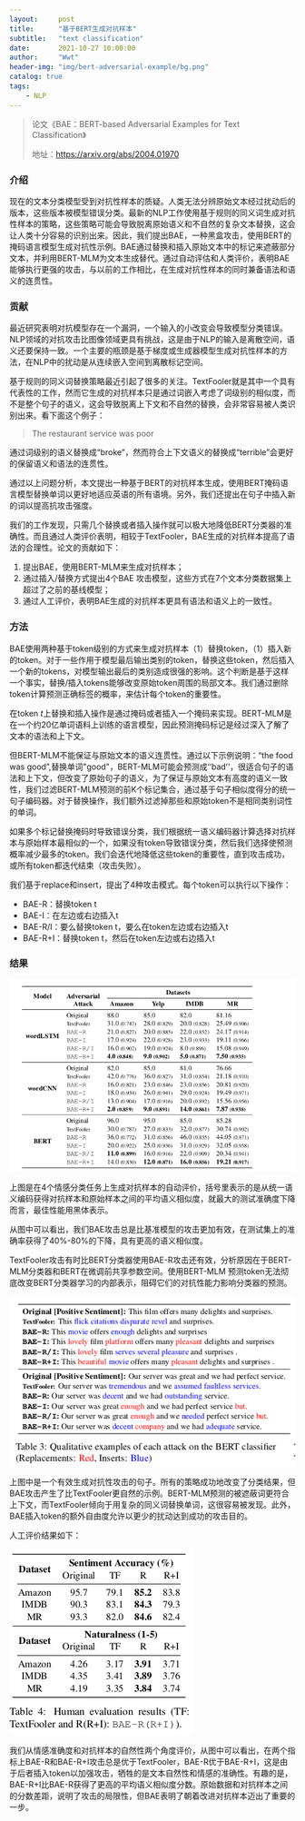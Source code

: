 ```yaml
---
layout:     post
title:      "基于BERT生成对抗样本"
subtitle:   "text classification"
date:       2021-10-27 10:00:00
author:     "Wwt"
header-img: "img/bert-adversarial-example/bg.png"
catalog: true
tags:   
    - NLP
---
```

>论文《BAE：BERT-based Adversarial Examples for Text Classification》
>
>地址：https://arxiv.org/abs/2004.01970

### 介绍

现在的文本分类模型受到对抗性样本的质疑。人类无法分辨原始文本经过扰动后的版本，这些版本被模型错误分类。最新的NLP工作使用基于规则的同义词生成对抗性样本的策略，这些策略可能会导致脱离原始语义和不自然的复杂文本替换，这会让人类十分容易的识别出来。因此，我们提出BAE，一种黑盒攻击，使用BERT的掩码语言模型生成对抗性示例。BAE通过替换和插入原始文本中的标记来遮蔽部分文本，并利用BERT-MLM为文本生成替代。通过自动评估和人类评价，表明BAE能够执行更强的攻击，与以前的工作相比，在生成对抗性样本的同时兼备语法和语义的连贯性。

### 贡献

最近研究表明对抗模型存在一个漏洞，一个输入的小改变会导致模型分类错误。NLP领域的对抗攻击比图像领域更具有挑战，这是由于NLP的输入是离散空间，语义还要保持一致。一个主要的瓶颈是基于梯度或生成器模型生成对抗性样本的方法，在NLP中的扰动是从连续嵌入空间到离散标记空间。

基于规则的同义词替换策略最近引起了很多的关注。TextFooler就是其中一个具有代表性的工作，然而它生成的对抗样本只是通过词嵌入考虑了词级别的相似度，而不是整个句子的语义，这会导致脱离上下文和不自然的替换，会非常容易被人类识别出来。看下面这个例子：

>The restaurant service was poor

通过词级别的语义替换成“broke”，然而符合上下文语义的替换成“terrible”会更好的保留语义和语法的连贯性。

通过以上问题分析，本文提出一种基于BERT的对抗样本生成，使用BERT掩码语言模型替换单词以更好地适应英语的所有语境。另外，我们还提出在句子中插入新的词以提高抗攻击强度。

我们的工作发现，只需几个替换或者插入操作就可以极大地降低BERT分类器的准确性。而且通过人类评价表明，相较于TextFooler，BAE生成的对抗样本提高了语法的合理性。论文的贡献如下：

1. 提出BAE，使用BERT-MLM来生成对抗样本；
2. 通过插入/替换方式提出4个BAE 攻击模型，这些方式在7个文本分类数据集上超过了之前的基线模型；
3. 通过人工评价，表明BAE生成的对抗样本更具有语法和语义上的一致性。

### 方法

BAE使用两种基于token级别的方式来生成对抗样本（1）替换token，（1）插入新的token。对于一些作用于模型最后输出类别的token，替换这些token，然后插入一个新的tokens，对模型输出最后的类别造成很强的影响。这个判断是基于这样一个事实，替换/插入tokens能够改变原始token周围的局部文本。我们通过删除token计算预测正确标签的概率，来估计每个token的重要性。

在token $t$上替换和插入操作是通过掩码或者插入一个掩码来实现。BERT-MLM是在一个约20亿单词语料上训练的语言模型，因此预测掩码标记是经过深入了解了文本的语法和上下文。

但BERT-MLM不能保证与原始文本的语义连贯性。通过以下示例说明：“the food was good”,替换单词"good"，BERT-MLM可能会预测成‘‘bad’’，很适合句子的语法和上下文，但改变了原始句子的语义，为了保证与原始文本有高度的语义一致性，我们过滤BERT-MLM预测的前K个标记集合，通过基于句子相似度得分的统一句子编码器。对于替换操作，我们额外过滤掉那些和原始token不是相同类别词性的单词。

如果多个标记替换掩码时导致错误分类，我们根据统一语义编码器计算选择对抗样本与原始样本最相似的一个，如果没有token导致错误分类，然后我们选择使预测概率减少最多的token。我们会迭代地降低这些token的重要性，直到攻击成功，或所有token都迭代结束（攻击失败）。

我们基于replace和insert，提出了4种攻击模式。每个token可以执行以下操作：

- BAE-R：替换token t
- BAE-I：在左边或右边插入t
- BAE-R/I：要么替换token t，要么在token左边或右边插入t
- BAE-R+I：替换token t，然后在token左边或右边插入t

### 结果

![2](/img/bert-adversarial-example/2.png)

上图是在4个情感分类任务上生成对抗样本的自动评价，括号里表示的是从统一语义编码获得对抗样本和原始样本之间的平均语义相似度，就最大的测试准确度下降而言，最佳性能用黑体表示。

从图中可以看出，我们BAE攻击总是比基准模型的攻击更加有效，在测试集上的准确率获得了40%-80%的下降，具有更高的语义相似度。

TextFooler攻击有时比BERT分类器使用BAE-R攻击还有效，分析原因在于BERT-MLM分类器和BERT在微调前共享参数空间。使用BERT-MLM 预测token无法彻底改变BERT分类器学习的内部表示，阻碍它们的对抗性能力影响分类器的预测。

![3](/img/bert-adversarial-example/3.png)

上图中是一个有效生成对抗性攻击的句子。所有的策略成功地改变了分类结果，但BAE攻击产生了比TextFooler更自然的示例。BERT-MLM预测的被遮蔽词更符合上下文，而TextFooler倾向于用复杂的同义词替换单词，这很容易被发现。此外，BAE插入token的额外自由度允许以更少的扰动达到成功的攻击目的。

人工评价结果如下：

![4](/img/bert-adversarial-example/4.png)

我们从情感准确度和对抗样本的自然性两个角度评价，从图中可以看出，在两个指标上BAE-R和BAE-R+I攻击总是优于TextFooler，BAE-R优于BAE-R+I，这是由于后者插入token以加强攻击，牺牲的是文本自然性和情感的准确性。有趣的是，BAE-R+I比BAE-R获得了更高的平均语义相似度分数。原始数据和对抗样本之间的分数差距，说明了攻击的局限性，但BAE表明了朝着改进对抗样本迈出了重要的一步。





